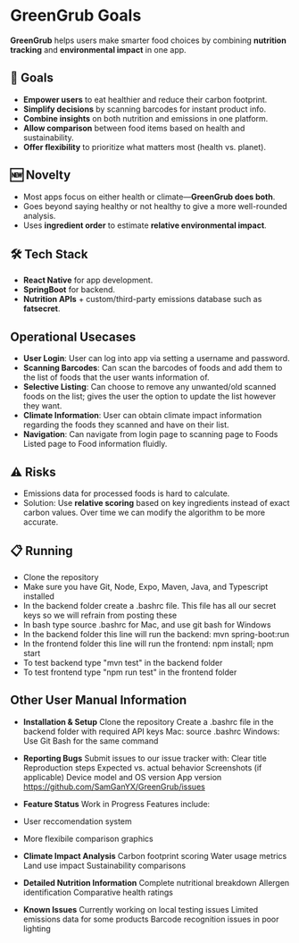 # GreenGrub Goals

**GreenGrub** helps users make smarter food choices by combining **nutrition tracking** and **environmental impact** in one app.

## 🎯 Goals

- **Empower users** to eat healthier and reduce their carbon footprint.
- **Simplify decisions** by scanning barcodes for instant product info.
- **Combine insights** on both nutrition and emissions in one platform.
- **Allow comparison** between food items based on health and sustainability.
- **Offer flexibility** to prioritize what matters most (health vs. planet).

## 🆕 Novelty

- Most apps focus on either health or climate—**GreenGrub does both**.
- Goes beyond saying healthy or not healthy to give a more well-rounded analysis.
- Uses **ingredient order** to estimate **relative environmental impact**.

## 🛠️ Tech Stack

- **React Native** for app development.
- **SpringBoot** for backend.
- **Nutrition APIs** + custom/third-party emissions database such as **fatsecret**.

## Operational Usecases

- **User Login**: User can log into app via setting a username and password.
- **Scanning Barcodes**: Can scan the barcodes of foods and add them to the list of foods that the user wants information of.
- **Selective Listing**: Can choose to remove any unwanted/old scanned foods on the list; gives the user the option to update the list however they want.
- **Climate Information**: User can obtain climate impact information regarding the foods they scanned and have on their list.
- **Navigation**: Can navigate from login page to scanning page to Foods Listed page to Food information fluidly.

## ⚠️ Risks

- Emissions data for processed foods is hard to calculate.
- Solution: Use **relative scoring** based on key ingredients instead of exact carbon values. Over time we can modify the algorithm to be more accurate.

## 📋 Running

- Clone the repository
- Make sure you have Git, Node, Expo, Maven, Java, and Typescript installed
- In the backend folder create a .bashrc file. This file has all our secret keys so we will refrain from posting these
- In bash type source .bashrc for Mac, and use git bash for Windows
- In the backend folder this line will run the backend: mvn spring-boot:run
- In the frontend folder this line will run the frontend: npm install; npm start
- To test backend type "mvn test" in the backend folder
- To test frontend type "npm run test" in the frontend folder

## Other User Manual Information

- **Installation & Setup**
  Clone the repository
  Create a .bashrc file in the backend folder with required API keys
  Mac: source .bashrc
  Windows: Use Git Bash for the same command

- **Reporting Bugs**
  Submit issues to our issue tracker with:
  Clear title
  Reproduction steps
  Expected vs. actual behavior
  Screenshots (if applicable)
  Device model and OS version
  App version
  https://github.com/SamGanYX/GreenGrub/issues

- **Feature Status**
  Work in Progress Features include:
- User reccomendation system
- More flexibile comparison graphics

- **Climate Impact Analysis**
  Carbon footprint scoring
  Water usage metrics
  Land use impact
  Sustainability comparisons

- **Detailed Nutrition Information**
  Complete nutritional breakdown
  Allergen identification
  Comparative health ratings

- **Known Issues**
  Currently working on local testing issues
  Limited emissions data for some products
  Barcode recognition issues in poor lighting
